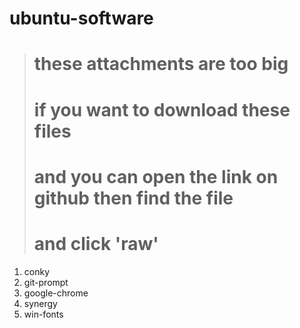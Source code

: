 # ubuntu-software

>
># these attachments are too big     
># if you want to download these files     
>#    and you can open the link on github then find the file     
>#       and click 'raw'     

1. conky
2. git-prompt
3. google-chrome
4. synergy
5. win-fonts